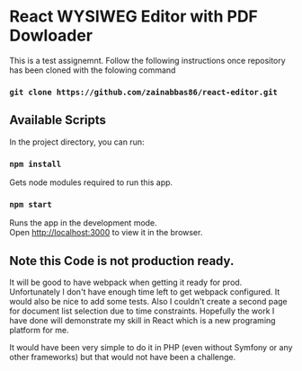 # React WYSIWEG Editor with PDF Dowloader

This is a test assignemnt. Follow the following instructions once repository has been cloned with the folowing command

### `git clone https://github.com/zainabbas86/react-editor.git`

## Available Scripts

In the project directory, you can run:

### `npm install`

Gets node modules required to run this app.

### `npm start`

Runs the app in the development mode.\
Open [http://localhost:3000](http://localhost:3000) to view it in the browser.

## Note this Code is not production ready.
It will be good to have webpack when getting it ready for prod. Unfortunately I don't have enough time left to get webpack configured.
It would also be nice to add some tests.
Also I couldn't create a second page for document list selection due to time constraints. Hopefully the work I have done will demonstrate my skill in React which is a new programing platform for me.

It would have been very simple to do it in PHP (even without Symfony or any other frameworks) but that would not have been a challenge.
